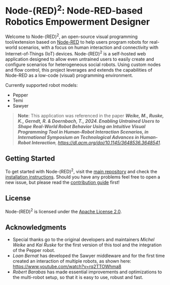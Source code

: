 # Node-(RED)<sup>2</sup>: Node-RED-based Robotics Empowerment Designer

Welcome to Node-(RED)<sup>2</sup>, an open-source visual programming tool/extension based on [Node-RED](https://github.com/node-red) to help users program robots for real-world scenarios, with a focus on human interaction and connectivity with Internet-of-Things (IoT) devices.
Node-(RED)<sup>2</sup> is a self-hosted web application designed to allow even untrained users to easily create and configure scenarios for heterogeneous social robots. Using custom nodes and flow control, this project leverages and extends the capabilities of Node-RED as a low-code (visual) programming environment.

Currently supported robot models:
- Pepper
- Temi
- Sawyer

> **Note**:
> This application was referenced in the paper ***Weike, M., Ruske, K., Gerndt, R. & Doernbach, T., 2024. Enabling Untrained Users to Shape Real-World Robot Behavior Using an Intuitive Visual Programming Tool in Human-Robot Interaction Scenarios, in International Symposium on Technological Advances in Human-Robot Interaction**, https://dl.acm.org/doi/10.1145/3648536.3648541*.

## Getting Started

To get started with Node-(RED)<sup>2</sup>, visit the [main repository](https://github.com/Robotics-Empowerment-Designer/RED-Platform) and check the [installation instructions](https://github.com/Robotics-Empowerment-Designer/RED-Platform?tab=readme-ov-file#installation).
Should you have any problems feel free to open a new issue, but please read the [contribution guide](https://github.com/Robotics-Empowerment-Designer/RED-Platform/blob/master/CONTRIBUTING.md#node-red2-contribution-guidelines) first!

## License

Node-(RED)<sup>2</sup> is licensed under the [Apache License 2.0](https://www.apache.org/licenses/LICENSE-2.0.txt).

## Acknowledgments
- Special thanks go to the original developers and maintainers *Michel Weike* and *Kai Ruske* for the first version of this tool and the integration of the Pepper robot.
- *Loan Bernat* has developed the Sawyer middleware and for the first time created an interaction of multiple robots, as shown here: https://www.youtube.com/watch?v=rq2TTOWhma8
- *Robert Barabas* has made essential improvements and optimizations to the multi-robot setup, so that it is easy to use, robust and fast.
